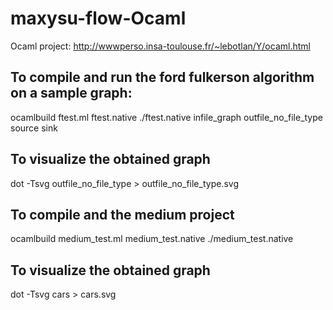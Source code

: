 # maxysu-flow-Ocaml

Ocaml project:
http://wwwperso.insa-toulouse.fr/~lebotlan/Y/ocaml.html

## To compile and run the ford fulkerson algorithm on a sample graph:
ocamlbuild ftest.ml ftest.native
./ftest.native infile_graph outfile_no_file_type source sink
## To visualize the obtained graph
dot -Tsvg outfile_no_file_type > outfile_no_file_type.svg

## To compile and the medium project
ocamlbuild medium_test.ml medium_test.native
./medium_test.native
## To visualize the obtained graph
dot -Tsvg cars > cars.svg
